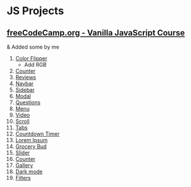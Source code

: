 # JS Projects

## [freeCodeCamp.org - Vanilla JavaScript Course](https://www.youtube.com/watch?v=3PHXvlpOkf4)

& Added some by me

1. [Color Flipper](01-color-flipper/)
   - Add RGB
2. [Counter](02-counter/)
3. [Reviews](03-reviews/)
4. [Navbar](04-navbar/)
5. [Sidebar](05-sidebar/)
6. [Modal](06-modal/)
7. [Questions](07-questions/)
8. [Menu](08-menu/)
9. [Video](09-video/)
10. [Scroll](10-scroll/)
11. [Tabs](11-tabs/)
12. [Countdown Timer](12-countdown-timer/)
13. [Lorem Ipsum](13-lorem-ipsum/)
14. [Grocery Bud](14-grocery-bud/)
15. [Slider](15-slider/)
16. [Counter](16-counter/)
17. [Gallery](17-gallery/)
18. [Dark mode](18-dark-mode/)
19. [Filters](19-filters/)
